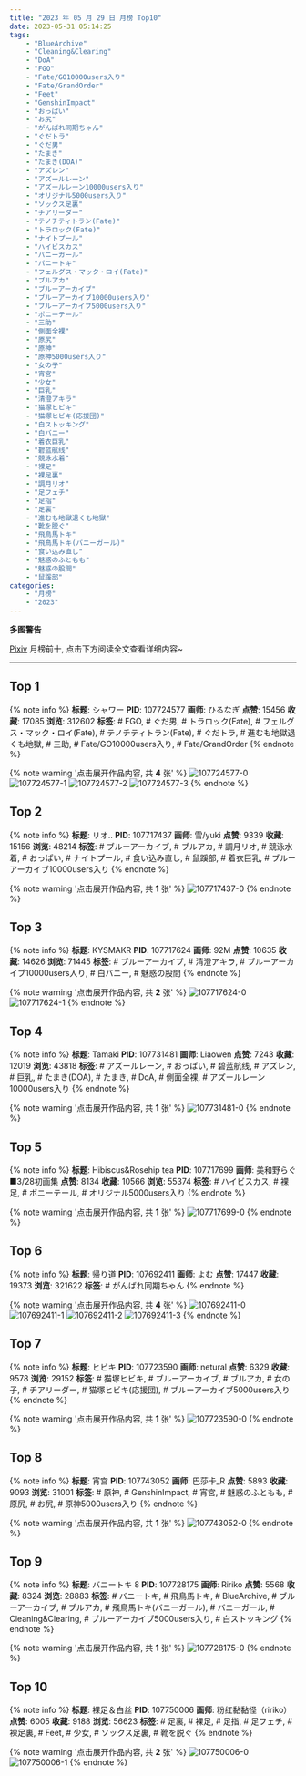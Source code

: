 ```yaml
---
title: "2023 年 05 月 29 日 月榜 Top10"
date: 2023-05-31 05:14:25
tags:
    - "BlueArchive"
    - "Cleaning&Clearing"
    - "DoA"
    - "FGO"
    - "Fate/GO10000users入り"
    - "Fate/GrandOrder"
    - "Feet"
    - "GenshinImpact"
    - "おっぱい"
    - "お尻"
    - "がんばれ同期ちゃん"
    - "ぐだトラ"
    - "ぐだ男"
    - "たまき"
    - "たまき(DOA)"
    - "アズレン"
    - "アズールレーン"
    - "アズールレーン10000users入り"
    - "オリジナル5000users入り"
    - "ソックス足裏"
    - "チアリーダー"
    - "テノチティトラン(Fate)"
    - "トラロック(Fate)"
    - "ナイトプール"
    - "ハイビスカス"
    - "バニーガール"
    - "バニートキ"
    - "フェルグス・マック・ロイ(Fate)"
    - "ブルアカ"
    - "ブルーアーカイブ"
    - "ブルーアーカイブ10000users入り"
    - "ブルーアーカイブ5000users入り"
    - "ポニーテール"
    - "三助"
    - "側面全裸"
    - "原尻"
    - "原神"
    - "原神5000users入り"
    - "女の子"
    - "宵宮"
    - "少女"
    - "巨乳"
    - "清澄アキラ"
    - "猫塚ヒビキ"
    - "猫塚ヒビキ(応援団)"
    - "白ストッキング"
    - "白バニー"
    - "着衣巨乳"
    - "碧蓝航线"
    - "競泳水着"
    - "裸足"
    - "裸足裏"
    - "調月リオ"
    - "足フェチ"
    - "足指"
    - "足裏"
    - "進むも地獄退くも地獄"
    - "靴を脱ぐ"
    - "飛鳥馬トキ"
    - "飛鳥馬トキ(バニーガール)"
    - "食い込み直し"
    - "魅惑のふともも"
    - "魅惑の股間"
    - "鼠蹊部"
categories:
    - "月榜"
    - "2023"
---
```


<i class="fa fa-triangle-exclamation"></i>**多图警告**<i class="fa fa-triangle-exclamation"></i>

[Pixiv](https://www.pixiv.net/) 月榜前十, 点击下方阅读全文查看详细内容~

<!-- more -->

---

## Top 1

{% note info %}
**标题**: シャワー
**PID**: 107724577 **画师**: ひるなぎ
**点赞**: 15456 **收藏**: 17085 **浏览**: 312602
**标签**: # FGO, # ぐだ男, # トラロック(Fate), # フェルグス・マック・ロイ(Fate), # テノチティトラン(Fate), # ぐだトラ, # 進むも地獄退くも地獄, # 三助, # Fate/GO10000users入り, # Fate/GrandOrder
{% endnote %}

{% note warning '点击展开作品内容, 共 **4** 张' %}
![107724577-0](https://i.pixiv.re/img-original/img/2023/05/02/06/00/09/107724577_p0.jpg)
![107724577-1](https://i.pixiv.re/img-original/img/2023/05/02/06/00/09/107724577_p1.jpg)
![107724577-2](https://i.pixiv.re/img-original/img/2023/05/02/06/00/09/107724577_p2.jpg)
![107724577-3](https://i.pixiv.re/img-original/img/2023/05/02/06/00/09/107724577_p3.jpg)
{% endnote %}

## Top 2

{% note info %}
**标题**: リオ..
**PID**: 107717437 **画师**: 雪/yuki
**点赞**: 9339 **收藏**: 15156 **浏览**: 48214
**标签**: # ブルーアーカイブ, # ブルアカ, # 調月リオ, # 競泳水着, # おっぱい, # ナイトプール, # 食い込み直し, # 鼠蹊部, # 着衣巨乳, # ブルーアーカイブ10000users入り
{% endnote %}

{% note warning '点击展开作品内容, 共 **1** 张' %}
![107717437-0](https://i.pixiv.re/img-original/img/2023/05/02/00/01/16/107717437_p0.jpg)
{% endnote %}

## Top 3

{% note info %}
**标题**: KYSMAKR
**PID**: 107717624 **画师**: 92M
**点赞**: 10635 **收藏**: 14626 **浏览**: 71445
**标签**: # ブルーアーカイブ, # 清澄アキラ, # ブルーアーカイブ10000users入り, # 白バニー, # 魅惑の股間
{% endnote %}

{% note warning '点击展开作品内容, 共 **2** 张' %}
![107717624-0](https://i.pixiv.re/img-original/img/2023/05/02/00/03/00/107717624_p0.png)
![107717624-1](https://i.pixiv.re/img-original/img/2023/05/02/00/03/00/107717624_p1.png)
{% endnote %}

## Top 4

{% note info %}
**标题**: Tamaki
**PID**: 107731481 **画师**: Liaowen
**点赞**: 7243 **收藏**: 12019 **浏览**: 43818
**标签**: # アズールレーン, # おっぱい, # 碧蓝航线, # アズレン, # 巨乳, # たまき(DOA), # たまき, # DoA, # 側面全裸, # アズールレーン10000users入り
{% endnote %}

{% note warning '点击展开作品内容, 共 **1** 张' %}
![107731481-0](https://i.pixiv.re/img-original/img/2023/05/02/13/16/02/107731481_p0.png)
{% endnote %}

## Top 5

{% note info %}
**标题**: Hibiscus&Rosehip tea
**PID**: 107717699 **画师**: 美和野らぐ■3/28初画集
**点赞**: 8134 **收藏**: 10566 **浏览**: 55374
**标签**: # ハイビスカス, # 裸足, # ポニーテール, # オリジナル5000users入り
{% endnote %}

{% note warning '点击展开作品内容, 共 **1** 张' %}
![107717699-0](https://i.pixiv.re/img-original/img/2023/05/02/00/03/49/107717699_p0.png)
{% endnote %}

## Top 6

{% note info %}
**标题**: 帰り道
**PID**: 107692411 **画师**: よむ
**点赞**: 17447 **收藏**: 19373 **浏览**: 321622
**标签**: # がんばれ同期ちゃん
{% endnote %}

{% note warning '点击展开作品内容, 共 **4** 张' %}
![107692411-0](https://i.pixiv.re/img-original/img/2023/05/01/08/09/58/107692411_p0.png)
![107692411-1](https://i.pixiv.re/img-original/img/2023/05/01/08/09/58/107692411_p1.png)
![107692411-2](https://i.pixiv.re/img-original/img/2023/05/01/08/09/58/107692411_p2.png)
![107692411-3](https://i.pixiv.re/img-original/img/2023/05/01/08/09/58/107692411_p3.png)
{% endnote %}

## Top 7

{% note info %}
**标题**: ヒビキ
**PID**: 107723590 **画师**: netural
**点赞**: 6329 **收藏**: 9578 **浏览**: 29152
**标签**: # 猫塚ヒビキ, # ブルーアーカイブ, # ブルアカ, # 女の子, # チアリーダー, # 猫塚ヒビキ(応援団), # ブルーアーカイブ5000users入り
{% endnote %}

{% note warning '点击展开作品内容, 共 **1** 张' %}
![107723590-0](https://i.pixiv.re/img-original/img/2023/05/02/04/29/56/107723590_p0.png)
{% endnote %}

## Top 8

{% note info %}
**标题**: 宵宫
**PID**: 107743052 **画师**: 巴莎卡_R
**点赞**: 5893 **收藏**: 9093 **浏览**: 31001
**标签**: # 原神, # GenshinImpact, # 宵宮, # 魅惑のふともも, # 原尻, # お尻, # 原神5000users入り
{% endnote %}

{% note warning '点击展开作品内容, 共 **1** 张' %}
![107743052-0](https://i.pixiv.re/img-original/img/2023/05/02/20/53/26/107743052_p0.jpg)
{% endnote %}

## Top 9

{% note info %}
**标题**: バニートキ 8
**PID**: 107728175 **画师**: Ririko
**点赞**: 5568 **收藏**: 8324 **浏览**: 28883
**标签**: # バニートキ, # 飛鳥馬トキ, # BlueArchive, # ブルーアーカイブ, # ブルアカ, # 飛鳥馬トキ(バニーガール), # バニーガール, # Cleaning&Clearing, # ブルーアーカイブ5000users入り, # 白ストッキング
{% endnote %}

{% note warning '点击展开作品内容, 共 **1** 张' %}
![107728175-0](https://i.pixiv.re/img-original/img/2023/05/02/10/14/20/107728175_p0.jpg)
{% endnote %}

## Top 10

{% note info %}
**标题**: 裸足＆白丝
**PID**: 107750006 **画师**: 粉红黏黏怪（ririko）
**点赞**: 6005 **收藏**: 9188 **浏览**: 56623
**标签**: # 足裏, # 裸足, # 足指, # 足フェチ, # 裸足裏, # Feet, # 少女, # ソックス足裏, # 靴を脱ぐ
{% endnote %}

{% note warning '点击展开作品内容, 共 **2** 张' %}
![107750006-0](https://i.pixiv.re/img-original/img/2023/05/02/23/53/03/107750006_p0.png)
![107750006-1](https://i.pixiv.re/img-original/img/2023/05/02/23/53/03/107750006_p1.png)
{% endnote %}
